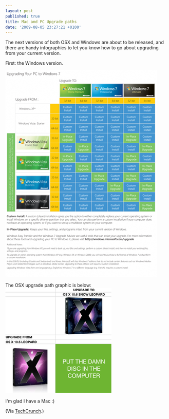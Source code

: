 ```yaml
---
layout: post
published: true
title: Mac and PC Upgrade paths
date: '2009-08-05 23:27:21 +0100'
---
```


The next versions of both OSX and Windows are about to be released, and
there are handy infographics to let you know how to go about upgrading
from your current version.

First: the Windows version.

![windows-upgrade-chart-630x859.png](/images/windows-upgrade-chart-630x859.png)

The OSX upgrade path graphic is below:  
![hhf7rumhjqs0v87s0d43k2sko1\_400.png](/images/hhf7rumhjqs0v87s0d43k2sko1_400.png)

I'm glad I have a Mac :)

(Via [TechCrunch](http://www.techcrunch.com).)
